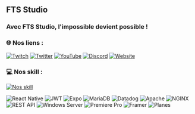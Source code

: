 ## FTS Studio

### Avec FTS Studio, l'impossible devient possible !

### 🌐 Nos liens :
[![Twitch](https://img.shields.io/badge/Twitch-%239146FF.svg?logo=Twitch&logoColor=white)](https://twitch.tv/eivordoa) [![Twitter](https://img.shields.io/badge/Twitter-%231DA1F2.svg?logo=Twitter&logoColor=white)](https://twitter.com/fts_studio) [![YouTube](https://img.shields.io/badge/YouTube-%23FF0000.svg?logo=YouTube&logoColor=white)](https://youtube.com/@Eivor_Off) [![Discord](https://img.shields.io/discord/811668677577146409?logo=discord&logoColor=white)](https://youtube.com/@Eivor_Off) [![Website](https://img.shields.io/badge/Website-%23FF0000.svg?logo=Website&logoColor=white)](https://fts-studio.com)

### 💻 Nos skill :
[![Nos skill](https://skillicons.dev/icons?i=js,ts,html,css,sass,php,cpp,lua,react,threejs,webpack,express,jquery,electron,tailwind,styledcomponents,svelte,vue,kotlin,gradle,python,vercel,netlify,nextjs,nestjs,discordjs,md,htmx,firebase,mysql,supabase,cloudflare,pnpm,nodejs,yarn,docker,git,github,linux,windows,figma,blender,photoshop,canva,gimp)](fts-studio.com)

![React Native](https://img.shields.io/badge/React_Native-61DAFB?style=for-the-badge&logo=react&logoColor=black)
![JWT](https://img.shields.io/badge/JWT-000000?style=for-the-badge&logo=json-web-token&logoColor=white)
![Expo](https://img.shields.io/badge/Expo-1B1F23?style=for-the-badge&logo=expo&logoColor=white)
![MariaDB](https://img.shields.io/badge/MariaDB-003545?style=for-the-badge&logo=mariadb&logoColor=white)
![Datadog](https://img.shields.io/badge/Datadog-632CA6?style=for-the-badge&logo=datadog&logoColor=white)
![Apache](https://img.shields.io/badge/Apache-D22128?style=for-the-badge&logo=apache&logoColor=white)
![NGINX](https://img.shields.io/badge/NGINX-009639?style=for-the-badge&logo=nginx&logoColor=white)
![REST API](https://img.shields.io/badge/REST%20API-000000?style=for-the-badge&logo=api&logoColor=white)
![Windows Server](https://img.shields.io/badge/Windows%20Server-0078D6?style=for-the-badge&logo=windows&logoColor=white)
![Premiere Pro](https://img.shields.io/badge/Premiere%20Pro-9999FF?style=for-the-badge&logo=adobe-premiere-pro&logoColor=white)
![Framer](https://img.shields.io/badge/Framer-0055FF?style=for-the-badge&logo=framer&logoColor=white)
![Planes](https://img.shields.io/badge/Planes-000000?style=for-the-badge&logo=airplane&logoColor=white)
